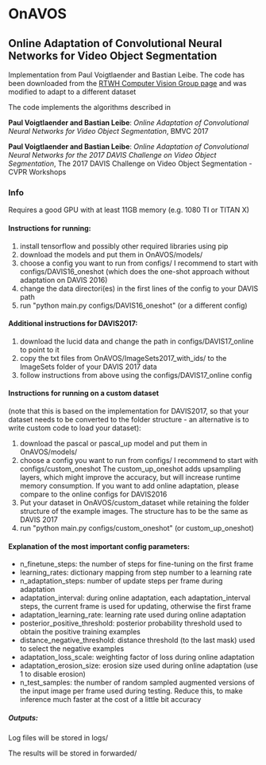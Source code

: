 # OnAVOS

## Online Adaptation of Convolutional Neural Networks for Video Object Segmentation

Implementation from Paul Voigtlaender and Bastian Leibe.
The code has been downloaded from the [RTWH Computer Vision Group page](https://www.vision.rwth-aachen.de/software/OnAVOS)
and was modified to adapt to a different dataset

The code implements the algorithms described in

**Paul Voigtlaender and Bastian Leibe**: *Online Adaptation of Convolutional Neural Networks for Video Object Segmentation*, BMVC 2017

**Paul Voigtlaender and Bastian Leibe**: *Online Adaptation of Convolutional Neural Networks for the 2017 DAVIS Challenge on Video Object Segmentation*, The 2017 DAVIS Challenge on Video Object Segmentation - CVPR Workshops

### Info

Requires a good GPU with at least 11GB memory (e.g. 1080 TI or TITAN X)

#### Instructions for running:

1. install tensorflow and possibly other required libraries using pip
2. download the models and put them in OnAVOS/models/
3. choose a config you want to run from configs/
I recommend to start with configs/DAVIS16_oneshot (which does the one-shot approach without adaptation on DAVIS 2016)
4. change the data directori(es) in the first lines of the config to your DAVIS path
5. run "python main.py configs/DAVIS16_oneshot" (or a different config)

#### Additional instructions for DAVIS2017:

1. download the lucid data and change the path in configs/DAVIS17_online to point to it
2. copy the txt files from OnAVOS/ImageSets2017_with_ids/ to the ImageSets folder of your DAVIS 2017 data
3. follow instructions from above using the configs/DAVIS17_online config

#### Instructions for running on a custom dataset

(note that this is based on the implementation for DAVIS2017, so that your dataset needs to be converted to the folder structure - an alternative is to write custom code to load your dataset):
1. download the pascal or pascal_up model and put them in OnAVOS/models/
2. choose a config you want to run from configs/ 
I recommend to start with configs/custom_oneshot The custom_up_oneshot adds upsampling layers, which might improve the accuracy, but will increase runtime memory consumption. If you want to add online adaptation, please compare to the online configs for DAVIS2016
3. Put your dataset in OnAVOS/custom_dataset while retaining the folder structure of the example images. The structure has to be the same as DAVIS 2017
4. run "python main.py configs/custom_oneshot" (or custom_up_oneshot)

#### Explanation of the most important config parameters:

- n_finetune_steps: the number of steps for fine-tuning on the first frame
- learning_rates: dictionary mapping from step number to a learning rate
- n_adaptation_steps: number of update steps per frame during adaptation
- adaptation_interval: during online adaptation, each adaptation_interval steps, the current frame is used for updating, otherwise the first frame
- adaptation_learning_rate: learning rate used during online adaptation
- posterior_positive_threshold: posterior probability threshold used to obtain the positive training examples
- distance_negative_threshold: distance threshold (to the last mask) used to select the negative examples
- adaptation_loss_scale: weighting factor of loss during online adaptation
- adaptation_erosion_size: erosion size used during online adaptation (use 1 to disable erosion)
- n_test_samples: the number of random sampled augmented versions of the input image per frame used during testing. Reduce this, to make inference much faster at the cost of a little bit accuracy

##### Outputs:

Log files will be stored in logs/

The results will be stored in forwarded/

